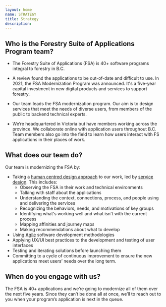 ```yaml
---
layout: home
name: STRATEGY
title: Strategy
description:        
---
```


## Who is the Forestry Suite of Applications Program team?

-	The Forestry Suite of Applications (FSA) is 40+ software programs integral to forestry in B.C.

-	A review found the applications to be out-of-date and difficult to use. In 2021, the FSA Modernization Program was announced. It's a five-year capital investment in new digital products and services to support forestry.

-	Our team leads the FSA modernization program. Our aim is to design services that meet the needs of diverse users, from members of the public to backend technical experts.

-	We’re headquartered in Victoria but have members working across the province. We collaborate online with application users throughout B.C. Team members also go into the field to learn how users interact with FS applications in their places of work.

## What does our team do?

Our team is modernizing the FSA by:
-	Taking a [human centred design approach](https://en.wikipedia.org/wiki/Human-centered_design) to our work, led by [service design](https://en.wikipedia.org/wiki/Service_design). This includes:
    -	Observing the FSA in their work and technical environments
    -	Talking with staff about the applications
    -	Understanding the context, connections, process, and people using and delivering the services
    -	Recognizing the behaviors, needs, and motivations of key groups
    -	Identifying what's working well and what isn't with the current process
    -	Mapping affinities and journey maps
    -	Making recommendations about what to develop
-	Using [Agile](https://en.wikipedia.org/wiki/Agile_software_development) software development methodologies
-	Applying UX/UI best practices to the development and testing of user interfaces
-	Testing and iterating solutions before launching them
-	Committing to a cycle of continuous improvement to ensure the new applications meet users’ needs over the long term.

## When do you engage with us?
The FSA is 40+ applications and we’re going to modernize all of them over the next five years. Since they can’t be done all at once, we’ll to reach out to you when your program’s application is next in the queue. 
  
